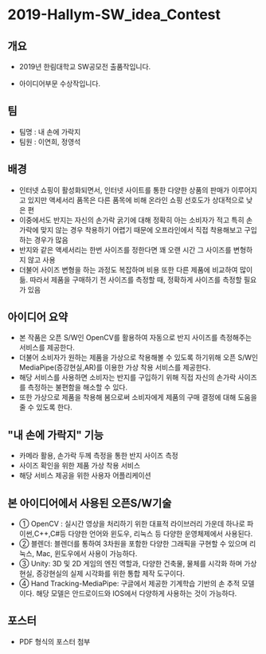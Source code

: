 # 2019-Hallym-SW_idea_Contest

## 개요
* 2019년 한림대학교 SW공모전 출품작입니다.

* 아이디어부문 수상작입니다.

## 팀
* 팀명 : 내 손에 가락지
* 팀원 : 이연희, 정영석
 
## 배경
* 인터넷 쇼핑이 활성화되면서, 인터넷 사이트를 통한 다양한 상품의 판매가 이루어지고 있지만 액세서리 품목은 다른 품목에 비해 온라인 쇼핑 선호도가 상대적으로 낮은 편
* 이중에서도 반지는 자신의 손가락 굵기에 대해 정확히 아는 소비자가 적고 특히 손가락에 맞지 않는 경우 착용하기 어렵기 때문에 오프라인에서 직접 착용해보고 구입하는 경우가 많음
* 반지와 같은 액세서리는 한번 사이즈를 정한다면 꽤 오랜 시간 그 사이즈를 변형하지 않고 사용
* 더불어 사이즈 변형을 하는 과정도 복잡하며 비용 또한 다른 제품에 비교하여 많이 듦. 따라서 제품을 구매하기 전 사이즈를 측정할 때, 정확하게 사이즈를
측정할 필요가 있음

## 아이디어 요약
* 본 작품은 오픈 S/W인 OpenCV를 활용하여 자동으로 반지 사이즈를 측정해주는 서비스를 제공한다. 
* 더불어 소비자가 원하는 제품을 가상으로 착용해볼 수 있도록 하기위해 오픈 S/W인 MediaPipe(증강현실,AR)를 이용한 가상 착용 서비스를 제공한다.
* 해당 서비스를 사용하면 소비자는 반지를 구입하기 위해 직접 자신의 손가락 사이즈를 측정하는 불편함을 해소할 수 있다. 
* 또한 가상으로 제품을 착용해 봄으로써 소비자에게 제품의 구매 결정에 대해 도움을 줄 수 있도록 한다.

## "내 손에 가락지" 기능
* 카메라 활용, 손가락 두께 측정을 통한 반지 사이즈 측정
* 사이즈 확인을 위한 제품 가상 착용 서비스
* 해당 서비스 제공을 위한 사용자 어플리케이션

## 본 아이디어에서 사용된 오픈S/W기술
* ①	OpenCV : 실시간 영상을 처리하기 위한 대표적 라이브러리 가운데 하나로 파이썬,C++,C#등 
다양한 언어와 윈도우, 리눅스 등 다양한 운영체제에서 사용된다.
* ②	블렌더: 블렌더를 통하여 3차원을 포함한 다양한 그래픽을 구현할 수 있으며 리눅스, Mac, 
윈도우에서 사용이 가능하다.
* ③	Unity: 3D 및 2D 게임의 엔진 역할과, 다양한 건축물, 물체를 시각화 하며 가상현실, 증강현실의 
실제 시각화를 위한 통합 제작 도구이다.
* ④	Hand Tracking-MediaPipe: 구글에서 제공한 기계학습 기반의 손 추적 모델이다. 해당 모델은 
안드로이드와 IOS에서 다양하게 사용하는 것이 가능하다.


## 포스터
* PDF 형식의 포스터 첨부
